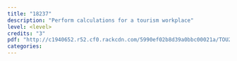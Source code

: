 ```yaml
---
title: "18237"
description: "Perform calculations for a tourism workplace"
level: <level>
credits: "3"
pdf: "http://c1940652.r52.cf0.rackcdn.com/5990ef02b8d39a0bbc00021a/TOU2-18237.pdf"
categories:
---
```


